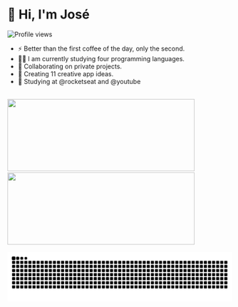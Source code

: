 <h1 align="left">👋 Hi, I'm José</h1>
<p align="left"> <img src="https://komarev.com/ghpvc/?username=karaz0v&color=yellow" alt="Profile views" /> </p>


- ⚡ Better than the first coffee of the day, only the second.
- 👨‍💻 I am currently studying four programming languages.
- 🌱 Collaborating on private projects.
- 🥷 Creating 11 creative app ideas.
- 💜 Studying at @rocketseat and @youtube

<br>


<div align="left">
  <a href="https://github.com/karaz0v">
  <img width="420px" height="162px" src="https://github-readme-stats.vercel.app/api?username=karaz0v&show_icons=true&theme=tokyonight&include_all_commits=true&count_private=true"/>
  <img width="420px" height="162px" src="https://github-readme-stats.vercel.app/api/top-langs/?username=karaz0v&layout=compact&langs_count=7&theme=tokyonight"/>
</div>

![Snake animation](https://github.com/karaz0v/karaz0v/blob/output/github-contribution-grid-snake.svg)
